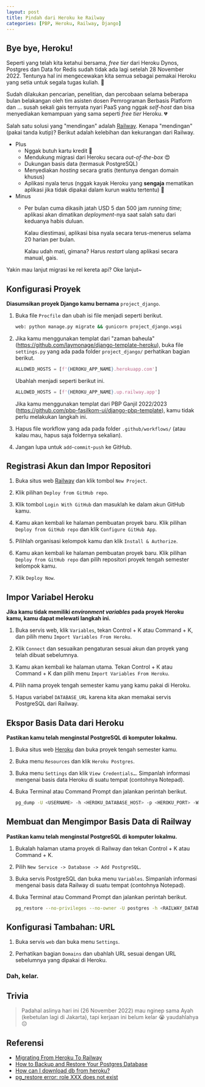 ```yaml
---
layout: post
title: Pindah dari Heroku ke Railway
categories: [PBP, Heroku, Railway, Django]
---
```


## Bye bye, Heroku!

Seperti yang telah kita ketahui bersama, *free tier* dari Heroku Dynos, Postgres dan Data for Redis sudah tidak ada lagi setelah 28 November 2022. Tentunya hal ini mengecewakan kita semua sebagai pemakai Heroku yang setia untuk segala tugas kuliah. 🥹

Sudah dilakukan pencarian, penelitian, dan percobaan selama beberapa bulan belakangan oleh tim asisten dosen Pemrograman Berbasis Platform dan ... susah sekali gais ternyata nyari PaaS yang nggak *self-host* dan bisa menyediakan kemampuan yang sama seperti *free tier* Heroku. 💔

Salah satu solusi yang "mendingan" adalah [Railway](https://railway.app/). Kenapa "mendingan" (pakai tanda kutip)? Berikut adalah kelebihan dan kekurangan dari Railway.

- Plus
    - Nggak butuh kartu kredit 🤩
    - Mendukung migrasi dari Heroku secara *out-of-the-box* 😍
    - Dukungan basis data (termasuk PostgreSQL)
    - Menyediakan *hosting* secara gratis (tentunya dengan domain khusus)
    - Aplikasi nyala terus (nggak kayak Heroku yang **sengaja** mematikan aplikasi jika tidak dipakai dalam kurun waktu tertentu) 🥳
- Minus
    - Per bulan cuma dikasih jatah USD 5 dan 500 jam *running time*; aplikasi akan dimatikan *deployment*-nya saat salah satu dari keduanya habis duluan.

        Kalau diestimasi, aplikasi bisa nyala secara terus-menerus selama 20 harian per bulan.

        Kalau udah mati, gimana? Harus *restart* ulang aplikasi secara manual, gais.

Yakin mau lanjut migrasi ke rel kereta api? Oke lanjut~

## Konfigurasi Proyek

**Diasumsikan proyek Django kamu bernama** `project_django`.

1. Buka file `Procfile` dan ubah isi file menjadi seperti berikut.

    ```sh
    web: python manage.py migrate && gunicorn project_django.wsgi
    ```

2. Jika kamu menggunakan templat dari "zaman baheula" (<https://github.com/laymonage/django-template-heroku>), buka file `settings.py` yang ada pada folder `project_django/` perhatikan bagian berikut.

    ```python
    ALLOWED_HOSTS = [f'{HEROKU_APP_NAME}.herokuapp.com']
    ```

    Ubahlah menjadi seperti berikut ini.

    ```python
    ALLOWED_HOSTS = [f'{HEROKU_APP_NAME}.up.railway.app']
    ```

    Jika kamu menggunakan templat dari PBP Ganjil 2022/2023 (<https://github.com/pbp-fasilkom-ui/django-pbp-template>), kamu tidak perlu melakukan langkah ini.

3. Hapus file workflow yang ada pada folder `.github/workflows/` (atau kalau mau, hapus saja foldernya sekalian).

4. Jangan lupa untuk `add`-`commit`-`push` ke GitHub.

## Registrasi Akun dan Impor Repositori

1. Buka situs web [Railway](https://railway.app/heroku) dan klik tombol `New Project`.

2. Klik pilihan `Deploy from GitHub repo`.

3. Klik tombol `Login With GitHub` dan masuklah ke dalam akun GitHub kamu.

4. Kamu akan kembali ke halaman pembuatan proyek baru. Klik pilihan `Deploy from GitHub repo` dan klik `Configure GitHub App`.

5. Pilihlah organisasi kelompok kamu dan klik `Install & Authorize`.

6. Kamu akan kembali ke halaman pembuatan proyek baru. Klik pilihan `Deploy from GitHub repo` dan pilih repositori proyek tengah semester kelompok kamu.

7. Klik `Deploy Now`.

## Impor Variabel Heroku

**Jika kamu tidak memiliki *environment variables* pada proyek Heroku kamu, kamu dapat melewati langkah ini.**

1. Buka servis web, klik `Variables`, tekan Control + K atau Command + K, dan pilih menu `Import Variables From Heroku`.

2. Klik `Connect` dan sesuaikan pengaturan sesuai akun dan proyek yang telah dibuat sebelumnya.

3. Kamu akan kembali ke halaman utama. Tekan Control + K atau Command + K dan pilih menu `Import Variables From Heroku`.

4. Pilih nama proyek tengah semester kamu yang kamu pakai di Heroku.

5. Hapus variabel `DATABASE_URL` karena kita akan memakai servis PostgreSQL dari Railway.

## Ekspor Basis Data dari Heroku

**Pastikan kamu telah menginstal PostgreSQL di komputer lokalmu.**

1. Buka situs web [Heroku](https://dashboard.heroku.com/apps) dan buka proyek tengah semester kamu.

2. Buka menu `Resources` dan klik `Heroku Postgres`.

3. Buka menu `Settings` dan klik `View Credentials…`. Simpanlah informasi mengenai basis data Heroku di suatu tempat (contohnya Notepad).

4. Buka Terminal atau Command Prompt dan jalankan perintah berikut.

    ```bash
    pg_dump -U <USERNAME> -h <HEROKU_DATABASE_HOST> -p <HEROKU_PORT> -W -F t <DATABASE_NAME> > heroku_dump
    ```

## Membuat dan Mengimpor Basis Data di Railway

**Pastikan kamu telah menginstal PostgreSQL di komputer lokalmu.**

1. Bukalah halaman utama proyek di Railway dan tekan Control + K atau Command + K.

2. Pilih `New Service -> Database -> Add PostgreSQL`.

3. Buka servis PostgreSQL dan buka menu `Variables`. Simpanlah informasi mengenai basis data Railway di suatu tempat (contohnya Notepad).

4. Buka Terminal atau Command Prompt dan jalankan perintah berikut.

    ```bash
    pg_restore --no-privileges --no-owner -U postgres -h <RAILWAY_DATABASE_URL> -p <RAILWAY_PORT> -W -F t -d railway heroku_dump
    ```

## Konfigurasi Tambahan: URL

1. Buka servis `web` dan buka menu `Settings`.

2. Perhatikan bagian `Domains` dan ubahlah URL sesuai dengan URL sebelumnya yang dipakai di Heroku.

### Dah, kelar.

## Trivia

> Padahal aslinya hari ini (26 November 2022) mau nginep sama Ayah (kebetulan lagi di Jakarta),
> tapi kerjaan ini belum kelar 😭 yaudahlahya 😔

## Referensi

- [Migrating From Heroku To Railway](https://blog.railway.app/p/railway-heroku-rails)
- [How to Backup and Restore Your Postgres Database](https://blog.railway.app/p/postgre-backup)
- [How can I download db from heroku?](https://stackoverflow.com/questions/17022571/how-can-i-download-db-from-heroku)
- [pg_restore error: role XXX does not exist](https://stackoverflow.com/questions/37271402/pg-restore-error-role-xxx-does-not-exist)